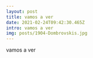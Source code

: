 ```yaml
---
layout: post
title: vamos a ver
date: 2021-02-24T09:42:30.465Z
intro: vamos a ver
img: posts/1904-Dombrovskis.jpg
---
```

vamos a ver
